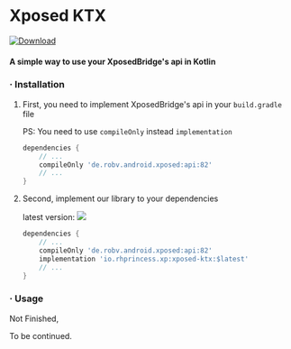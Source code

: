 # Xposed KTX

[ ![Download](https://api.bintray.com/packages/coxylicacid-official/xposed-ktx/xposed-ktx/images/download.svg?version=1.0.0) ](https://bintray.com/coxylicacid-official/xposed-ktx/xposed-ktx/1.0.0/link)

#### A simple way to use your XposedBridge's api in Kotlin

### · Installation

1. First, you need to implement XposedBridge's api in your `build.gradle` file

   PS: You need to use `compileOnly` instead `implementation`

   ```gradle
   dependencies {
       // ...
       compileOnly 'de.robv.android.xposed:api:82'
       // ...
   }
   ```

2. Second, implement our library to your dependencies

    latest version: [![](https://api.bintray.com/packages/coxylicacid-official/xposed-ktx/xposed-ktx/images/download.svg?version=1.0.0)](https://bintray.com/coxylicacid-official/xposed-ktx/xposed-ktx/1.0.0/link)

   ```gradle
   dependencies {
       // ...
       compileOnly 'de.robv.android.xposed:api:82'
       implementation 'io.rhprincess.xp:xposed-ktx:$latest'
       // ...
   }
   ```



### · Usage

Not Finished,

To be continued.
